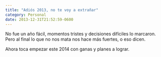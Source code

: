 ```yaml
---
title: "Adiós 2013, no te voy a extrañar"
category: Personal
date: 2013-12-31T21:52:59-0600
---
```


No fue un año fácil, momentos tristes y decisiones difíciles lo marcaron. Pero al final lo que no nos mata nos hace más fuertes, o eso dicen.

Ahora toca empezar este 2014 con ganas y planes a lograr.